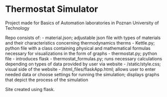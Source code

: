 # Thermostat Simulator

Project made for Basics of Automation laboratories in Poznan University of Technology



Repo consists of:
    - material.json; adjustable json file with types of materials and their characteristics concerning thermodynamics therms
    - Kettle.py; python file with a class containing physical and mathematical formulas necessary for visualizations in the form of graphs 
    - thermostat.py; python file - introduces flask
    - thermostat_formulas.py; runs necessary calculations depending on types of data provided by user via website
    - /static/style.css; visual side of the website
    - /html_files/flaskApp.html; allows user to enter needed data or choose settings for running the simulation; displays graphs that depict the process of the          simulation

Site created using flask.